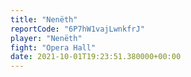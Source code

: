 ```yaml
---
title: "Nenëth"
reportCode: "6P7hW1vajLwnkfrJ"
player: "Nenëth"
fight: "Opera Hall"
date: 2021-10-01T19:23:51.380000+00:00
---
```

